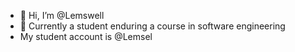 - 👋 Hi, I’m @Lemswell
- 🌱 Currently a student enduring a course in software engineering
- My student account is @Lemsel

<!---
Lemswell/Lemswell is a ✨ special ✨ repository because its `README.md` (this file) appears on your GitHub profile.
You can click the Preview link to take a look at your changes.
--->
